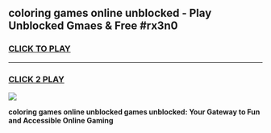 
## coloring games online unblocked - Play Unblocked Gmaes & Free #rx3n0
<h3>
<a href="https://news.freeplayer.one?title=coloring_games_online_unblocked&ref=24F">CLICK TO PLAY</a></h3>
<hr>

<h3>
<a href="https://news.freeplayer.one?title=coloring_games_online_unblocked&ref=24F">CLICK 2 PLAY</a>
  
</h3>

<a href="https://news.freeplayer.one?title=coloring_games_online_unblocked&ref=24F/"><img src="https://clearcache.store/games.png"></a>


**coloring games online unblocked games unblocked: Your Gateway to Fun and Accessible Online Gaming**
